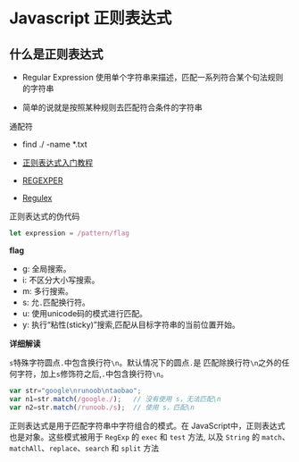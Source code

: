 # Javascript 正则表达式

## 什么是正则表达式

- Regular Expression 使用单个字符串来描述，匹配一系列符合某个句法规则的字符串

- 简单的说就是按照某种规则去匹配符合条件的字符串

通配符

- find ./ -name *.txt

- [正则表达式入门教程](https://deerchao.cn/tutorials/regex/regex.htm)
- [REGEXPER](https://regexper.com/)
- [Regulex](https://jex.im/regulex/#!flags=&re=%5E(a%7Cb)*%3F%24) 

正则表达式的伪代码

```js
let expression = /pattern/flag
```

**flag**

- g: 全局搜索。
- i: 不区分大小写搜索。
- m: 多行搜索。
- s: 允`.`匹配换行符。
- u: 使用unicode码的模式进行匹配。
- y: 执行“粘性(sticky)”搜索,匹配从目标字符串的当前位置开始。



**详细解读**

`s`特殊字符圆点`.`中包含换行符`\n`。默认情况下的圆点`.`是 匹配除换行符`\n`之外的任何字符，加上`s`修饰符之后,`.`中包含换行符`\n`。

```js
var str="google\nrunoob\ntaobao";
var n1=str.match(/google./);   // 没有使用 s，无法匹配\n
var n2=str.match(/runoob./s);  // 使用 s，匹配\n
```

正则表达式是用于匹配字符串中字符组合的模式。在 JavaScript中，正则表达式也是对象。这些模式被用于 `RegExp` 的 `exec` 和 `test` 方法, 以及 `String` 的 `match`、`matchAll`、`replace`、`search` 和 `split` 方法

